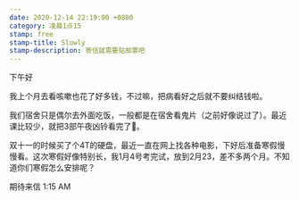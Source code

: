 ```yaml
---
date: 2020-12-14 22:19:00 +0800
category: 凌晨1点15
stamp: free
stamp-title: Slowly
stamp-description: 寄信就需要贴邮票吧
---
```


<p>
下午好

我上个月去看咳嗽也花了好多钱，不过嘛，把病看好之后就不要纠结钱啦。

我们宿舍只是偶尔去外面吃饭，一般都是在宿舍看鬼片（之前好像说过了）。最近课比较少，就把3部午夜凶铃看完了🤪。

双十一的时候买了个4T的硬盘，最近一直在网上找各种电影，下好后准备寒假慢慢看。这次寒假好像特别长，我1月4号考完试，放到2月23，差不多两个月。不知道你们寒假怎么安排呢？



期待来信
1:15 AM
</p>